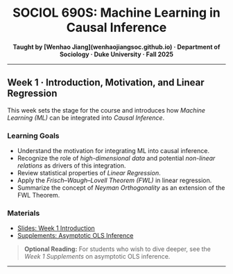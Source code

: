 <h1 align="center">SOCIOL 690S: Machine Learning in Causal Inference</h1>

<p align="center"><b> Taught by [Wenhao Jiang](wenhaojiangsoc.github.io) · Department of Sociology · Duke University · Fall 2025 </b></p>

---

## Week 1 · Introduction, Motivation, and Linear Regression

This week sets the stage for the course and introduces how *Machine Learning (ML)* can be integrated into *Causal Inference*.

### Learning Goals
- Understand the motivation for integrating ML into causal inference.
- Recognize the role of *high-dimensional data* and potential *non-linear relations* as drivers of this integration.
- Review statistical properties of *Linear Regression*.
- Apply the *Frisch–Waugh–Lovell Theorem (FWL)* in linear regression.
- Summarize the concept of *Neyman Orthogonality* as an extension of the FWL Theorem.

### Materials
- [Slides: Week 1 Introduction](./Week%201%20Motivation%20and%20Linear%20Regression/Week%201%20Slides.pdf)  
- [Supplements: Asymptotic OLS Inference](./Week%201%20Motivation%20and%20Linear%20Regression/Week%201%20Supplements.pdf)

> **Optional Reading:** For students who wish to dive deeper, see the *Week 1 Supplements* on asymptotic OLS inference.

---
